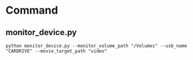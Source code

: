 # Command

## monitor_device.py


```shell
python monitor_device.py --monitor_volume_path "/Volumes" --usb_name "CARDRIVE" --movie_target_path "video"
```

